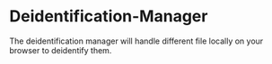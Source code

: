 # Deidentification-Manager
The deidentification manager will handle different file locally on your browser to deidentify them. 
